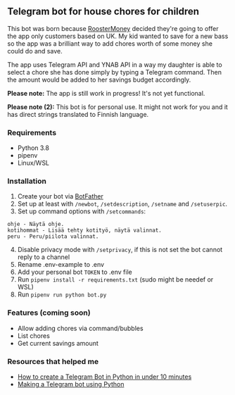## Telegram bot for house chores for children

This bot was born because [RoosterMoney](https://roostermoney.com/) decided they're going to offer the app only customers based on UK. My kid wanted to save for a new bass so the app was a brilliant way to add chores worth of some money she could do and save.

The app uses Telegram API and YNAB API in a way my daughter is able to select a chore she has done simply by typing a Telegram command. Then the amount would be added to her savings budget accordingly.

**Please note:** The app is still work in progress! It's not yet functional.

**Please note (2):** This bot is for personal use. It might not work for you and it has direct strings translated to Finnish language.

### Requirements 

* Python 3.8
* pipenv
* Linux/WSL

### Installation

1. Create your bot via [BotFather](https://t.me/botfather)
2. Set up at least with `/newbot`, `/setdescription`, `/setname` and `/setuserpic`.
3. Set up command options with `/setcommands`:

```
ohje - Näytä ohje.
kotihommat - Lisää tehty kotityö, näytä valinnat.
peru - Peru/piilota valinnat.
```

4. Disable privacy mode with `/setprivacy`, if this is not set the bot cannot reply to a channel
5. Rename .env-example to .env
6. Add your personal bot `TOKEN` to .env file
7. Run `pipenv install -r requirements.txt` (sudo might be needef or WSL)
8. Run `pipenv run python bot.py`

### Features (coming soon)

* Allow adding chores via command/bubbles
* List chores
* Get current savings amount

### Resources that helped me

* [How to create a Telegram Bot in Python in under 10 minutes](https://www.codementor.io/@karandeepbatra/part-1-how-to-create-a-telegram-bot-in-python-in-under-10-minutes-19yfdv4wrq)
* [Making a Telegram bot using Python](https://pythonprogramming.org/making-a-telegram-bot-using-python/)